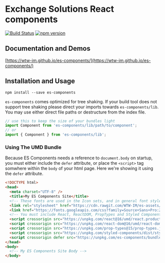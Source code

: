 # Exchange Solutions React components

[![Build Status](https://travis-ci.com/WTW-IM/es-components.svg?branch=master)](https://travis-ci.com/WTW-IM/es-components)
[![npm version](https://badge.fury.io/js/es-components.svg)](https://badge.fury.io/js/es-components)

## Documentation and Demos

[https://wtw-im.github.io/es-components/](https://wtw-im.github.io/es-components/)

## Installation and Usage

```shell
npm install --save es-components
```

`es-components` comes optimized for tree shaking. If your build tool does not support tree shaking please direct your imports towards `es-components/lib`.
You may use either direct file paths or destructure from the index file.

```js
// use this to keep the size of your bundles light
import Component from 'es-components/lib/path/to/component';
// or
import { Component } from 'es-components/lib';
```

### Using The UMD Bundle

Because ES Components needs a reference to `document.body` on startup, you must either include the `defer` attribute, or place the `<script>` tag somwhere within the `body` of your html page. Here we're showing it using the `defer` attribute.

```html
<!DOCTYPE html>
<head>
  <meta charset="UTF-8" />
  <title>My ES Components Site</title>
  <!-- These fonts are used in the Icon sets, and in general font styles. -->
  <link rel="stylesheet" href="https://cdn.rawgit.com/WTW-IM/es-assets/8fbaf85d/font.css" />
  <link href="https://fonts.googleapis.com/css?family=Source+Sans+Pro:200,200i,300,300i,400,400i,600,600i,700,700i,900,900i" rel="stylesheet" />
  <!-- You must include React, ReactDOM, PropTypes and Styled Components. ES Components depends on those packages. -->
  <script crossorigin src="https://unpkg.com/react@16/umd/react.production.min.js"></script>
  <script crossorigin src="https://unpkg.com/react-dom@16/umd/react-dom.production.min.js"></script>
  <script crossorigin src="https://unpkg.com/prop-types@15/prop-types.js"></script>
  <script crossorigin src="https://unpkg.com/styled-components/dist/styled-components.min.js"></script>
  <script crossorigin defer src="https://unpkg.com/es-components/bundle/main.min.js"></script>
</head>
<body>
  <!-- My ES Components Site Body -->
</body>
```
